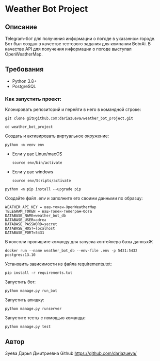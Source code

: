 # Weather Bot Project

## Описание

Telegram-бот для получения информации о погоде в указанном городе. Бот был создан в качестве тестового задания для компании BobrAi. В качестве API для получения информации о погоде выступал OpenWeatherMap.

## Требования

- Python 3.8+
- PostgreSQL

### Как запустить проект:

Клонировать репозиторий и перейти в него в командной строке:

```
git clone git@github.com:dariazueva/weather_bot_project.git
```

```
cd weather_bot_project 
```

Cоздать и активировать виртуальное окружение:

```
python -m venv env
```

* Если у вас Linux/macOS

    ```
    source env/bin/activate
    ```

* Если у вас windows

    ```
    source env/Scripts/activate
    ```

```
python -m pip install --upgrade pip
```

Создайте файл .env и заполните его своими данными по образцу:

```
WEATHER_API_KEY = ваш-токен-OpenWeatherMap
TELEGRAM_TOKEN = ваш-токен-телеграм-бота
DATABASE_NAME=weather_bot_db
DATABASE_USER=adrea
DATABASE_PASSWORD=secret
DATABASE_HOST=localhost
DATABASE_PORT=5431
```

В консоли пропишите команду для запуска контейнера базы данныхЖ
```
docker run --name weather_bot_db --env-file .env -p 5431:5432 postgres:13.10
```

Установить зависимости из файла requirements.txt:

```
pip install -r requirements.txt
```

Запустить бот:
```
python manage.py run_bot
```

Запустить апишку:

```
python manage.py runserver
```

Запустите тесты с помощью команды:
```
python manage.py test
```

## Автор
Зуева Дарья Дмитриевна
Github https://github.com/dariazueva/